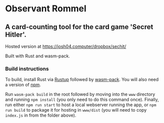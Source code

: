 # Observant Rommel
## A card-counting tool for the card game 'Secret Hitler'.

Hosted version at https://josh04.computer/dropbox/sechit/

Built with Rust and wasm-pack. 

### Build instructions

To build, install Rust via [Rustup](https://rustup.rs/) followed by [wasm-pack](https://rustwasm.github.io/wasm-pack/installer/). 
You will also need a version of [npm](https://www.npmjs.com/get-npm).

Run `wasm-pack build` in the root followed by moving into the `www` directory and running `npm install` (you only need to do this command once).
Finally, run either `npm run start` to host a local webserver running the app, or `npm run build` to package it for hosting in `www/dist` (you will need to copy `index.js` in from the folder above).